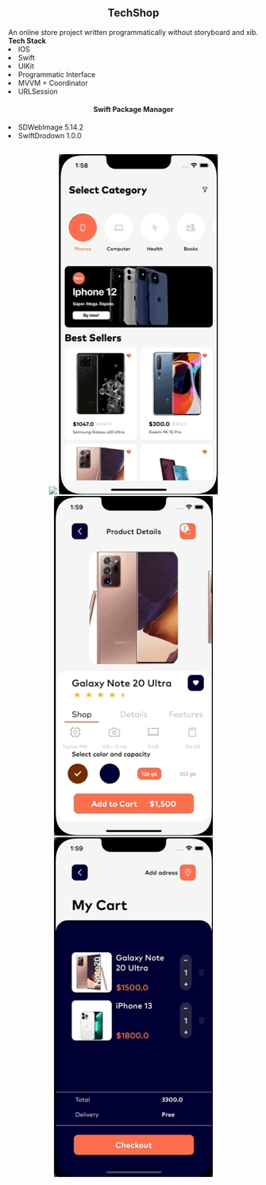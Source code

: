 <div id="aboutMeHead" align = "center">
  <h2> <b> TechShop
    </b>
  </h2>
</div>
<div id="discription" align = "start">
An online store project written programmatically without storyboard and xib.<br>
<b>Tech Stack</b>
<div id = "Tech Stack" align = "start"
     <ul>
      <li> IOS </li> 
      <li> Swift </li> 
      <li> UIKit </li>  
      <li> Programmatic Interface </li> 
      <li> MVVM + Coordinator </li>  
      <li> URLSession </li>  
     </ul>
</div>

</div>

<div id="Used lybraries" align = "center">
  <h4> <b> Swift Package Manager
    </b>
  </h2>
  <div id = "lybraries" align = "start"
     <ul>
      <li> SDWebImage 5.14.2 </li> 
      <li> SwiftDrodown 1.0.0 </li>   
     </ul>
</div>
<div id = "gif" alighn = "center">
<h2></h2>
</div>
<div>
  <img src="https://github.com/HelgaPsycho/TechShopTestProj/blob/main/TechShop0.gif" width="320"/>
  <img src="https://github.com/HelgaPsycho/TechShopTestProj/blob/main/TachShop1.gif" width="320"/> 
</div>
<div>
  <img src="https://github.com/HelgaPsycho/TechShopTestProj/blob/main/TechShop2.gif" width="320"/>
  <img src="https://github.com/HelgaPsycho/TechShopTestProj/blob/main/TechPhop3.gif" width="320"/>
 </div>
